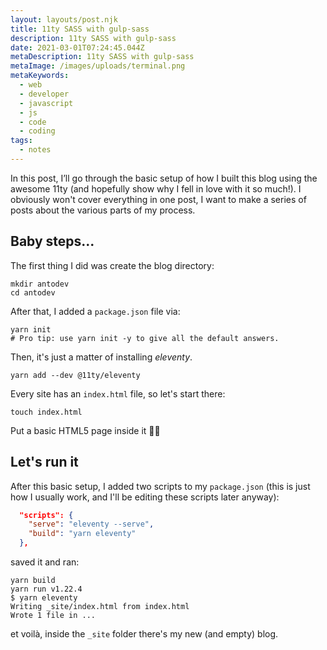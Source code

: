 ```yaml
---
layout: layouts/post.njk
title: 11ty SASS with gulp-sass
description: 11ty SASS with gulp-sass
date: 2021-03-01T07:24:45.044Z
metaDescription: 11ty SASS with gulp-sass
metaImage: /images/uploads/terminal.png
metaKeywords:
  - web
  - developer
  - javascript
  - js
  - code
  - coding
tags:
  - notes
---
```

In this post, I’ll go through the basic setup of how I built this blog using the awesome 11ty (and hopefully show why I fell in love with it so much!).
I obviously won't cover everything in one post, I want to make a series of posts about the various parts of my process.

## Baby steps...

The first thing I did was create the blog directory:

```
mkdir antodev
cd antodev
```

After that, I added a `package.json` file via:

```
yarn init
# Pro tip: use yarn init -y to give all the default answers.
```

Then, it's just a matter of installing *eleventy*.

```
yarn add --dev @11ty/eleventy
```

Every site has an `index.html` file, so let's start there:

```
touch index.html
```

Put a basic HTML5 page inside it 💪🏻

## Let's run it

After this basic setup, I added two scripts to my `package.json` (this is just how I usually work, and I'll be editing these scripts later anyway):

```json
  "scripts": {
    "serve": "eleventy --serve",
    "build": "yarn eleventy"
  },
```

saved it and ran:

```
yarn build
yarn run v1.22.4
$ yarn eleventy
Writing _site/index.html from index.html
Wrote 1 file in ...
```

et voilà, inside the `_site` folder there's my new (and empty) blog.